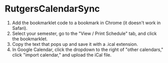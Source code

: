 RutgersCalendarSync
===================
1. Add the bookmarklet code to a bookmark in Chrome (it doesn't work in Safari).
2. Select your semester, go to the "View / Print Schedule" tab, and click the bookmarklet.
3. Copy the text that pops up and save it with a .ical extension.
4. In Google Calendar, click the dropdown to the right of "other calendars," click "import calendar," and upload the iCal file.

